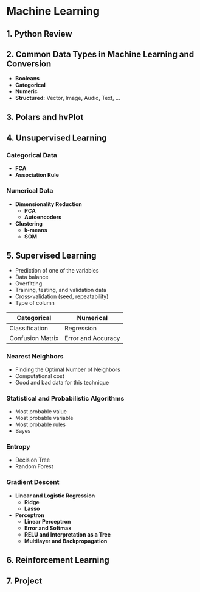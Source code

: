 # Machine Learning

## 1. Python Review

## 2. Common Data Types in Machine Learning and Conversion
- **Booleans**
- **Categorical**
- **Numeric**
- **Structured:** Vector, Image, Audio, Text, …

## 3. Polars and hvPlot

## 4. Unsupervised Learning
### Categorical Data
- **FCA**
- **Association Rule**
### Numerical Data
- **Dimensionality Reduction**
  - **PCA**
  - **Autoencoders**
- **Clustering**
  - **k-means**
  - **SOM**

## 5. Supervised Learning
- Prediction of one of the variables
- Data balance
- Overfitting
- Training, testing, and validation data
- Cross-validation (seed, repeatability)
- Type of column

| **Categorical** | **Numerical** |
|---------------|-------------|
| Classification | Regression |
| Confusion Matrix | Error and Accuracy |


### Nearest Neighbors 
- Finding the Optimal Number of Neighbors
- Computational cost
- Good and bad data for this technique

### Statistical and Probabilistic Algorithms
- Most probable value
- Most probable variable
- Most probable rules
- Bayes

### Entropy
- Decision Tree
- Random Forest

### Gradient Descent
- **Linear and Logistic Regression**
  - **Ridge**
  - **Lasso**
- **Perceptron**
  - **Linear Perceptron**
  - **Error and Softmax**
  - **RELU and Interpretation as a Tree**
  - **Multilayer and Backpropagation**

## 6. Reinforcement Learning

## 7. Project
